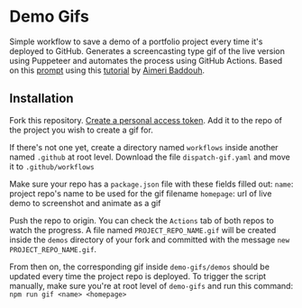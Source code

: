 # Demo Gifs

Simple workflow to save a demo of a portfolio project every time it's deployed to GitHub. Generates a screencasting type gif of the live version using Puppeteer and automates the process using GitHub Actions. Based on this [prompt](https://www.codementor.io/projects/web/build-a-screenshot-pipeline-c22ccscro8) using this [tutorial](https://dev.to/aimerib/using-puppeteer-to-make-animated-gifs-of-page-scrolls-1lko) by [Aimeri Baddouh](https://www.slothcrew.com/).


## Installation

Fork this repository. [Create a personal access token](https://docs.github.com/en/github/authenticating-to-github/keeping-your-account-and-data-secure/creating-a-personal-access-token). Add it to the repo of the project you wish to create a gif for.

If there's not one yet, create a directory named `workflows` inside another named `.github` at root level. Download the file `dispatch-gif.yaml` and move it to `.github/workflows`

Make sure your repo has a `package.json` file with these fields filled out:
`name`: project repo's name to be used for the gif filename
`homepage`: url of live demo to screenshot and animate as a gif

Push the repo to origin. You can check the `Actions` tab of both repos to watch the progress. A file named `PROJECT_REPO_NAME.gif` will be created inside the `demos` directory of your fork and committed with the message `new PROJECT_REPO_NAME.gif`.

From then on, the corresponding gif inside `demo-gifs/demos` should be updated every time the project repo is deployed. To trigger the script manually, make sure you're at root level of `demo-gifs` and run this command:
````npm run gif <name> <homepage>````